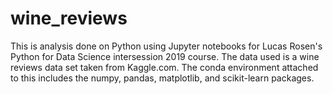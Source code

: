 # wine_reviews
This is analysis done on Python using Jupyter notebooks for Lucas Rosen's Python for Data Science intersession 2019 course. 
The data used is a wine reviews data set taken from Kaggle.com.
The conda environment attached to this includes the numpy, pandas, matplotlib, and scikit-learn packages.
